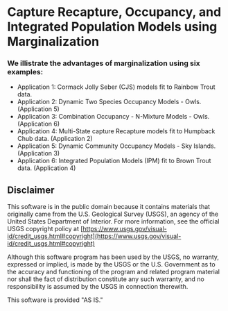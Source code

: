 
# Capture Recapture, Occupancy, and Integrated Population Models using Marginalization

### We illistrate the advantages of marginalization using six examples:



- Application 1: Cormack Jolly Seber (CJS) models fit to Rainbow Trout data. 
- Application 2: Dynamic Two Species Occupancy Models - Owls. (Application 5)
- Application 3: Combination Occupancy - N-Mixture Models - Owls. (Application 6)
- Application 4: Multi-State capture Recapture models fit to Humpback Chub data. (Application 2)
- Application 5: Dynamic Community Occupancy Models - Sky Islands.(Application 3)
- Application 6: Integrated Population Models (IPM) fit to Brown Trout data. (Application 4)


## Disclaimer

This software is in the public domain because it contains materials that originally came from the U.S. Geological Survey  (USGS), an agency of the United States Department of Interior. For more information, see the official USGS copyright policy at [https://www.usgs.gov/visual-id/credit_usgs.html#copyright](https://www.usgs.gov/visual-id/credit_usgs.html#copyright)

Although this software program has been used by the USGS, no warranty, expressed or implied, is made by the USGS or the U.S. Government as to the accuracy and functioning of the program and related program material nor shall the fact of distribution constitute any such warranty, and no responsibility is assumed by the USGS in connection therewith.

This software is provided "AS IS."
